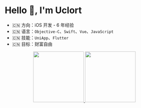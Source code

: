 # Hello 👋, I'm Uclort

- 🇨🇳 方向：iOS 开发 - 6 年经验
- 🇨🇳 语言：`Objective-C`、`Swift`、`Vue`、`JavaScript`
- 🇨🇳 技能：`UniApp`、`Flutter`
- 🇨🇳 目标：财富自由

<div align="center">
  <a href="https://github.com/AdaoBMF">
  <img height="160em" src="https://github-readme-stats.vercel.app/api?username=uclort&show_icons=true&theme=github_dark&include_all_commits=true&count_private=true"/>
  <img height="160em" src="https://github-readme-stats.vercel.app/api/top-langs/?username=uclort&layout=compact&langs_count=6&theme=github_dark"/>
</div>

